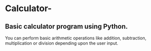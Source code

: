 # Calculator-

## Basic calculator program using Python.

You can perform basic arithmetic operations like addition, subtraction, multiplication or division depending upon the user input.
